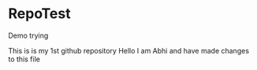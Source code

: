 # RepoTest
Demo trying 

This is is my 1st github repository
Hello I am Abhi and have made changes to this file
